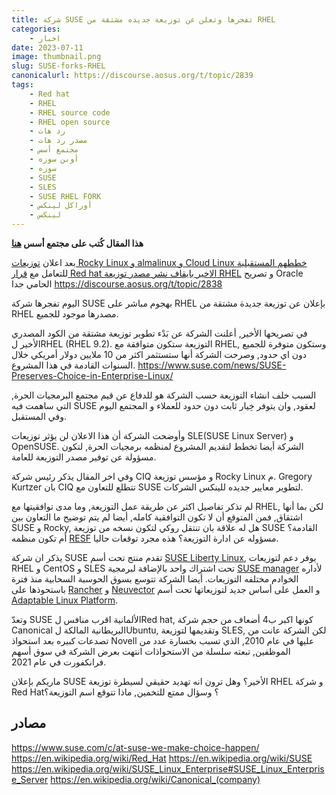 ```yaml
---
title: شركة SUSE تفجرها وتعلن عن توزيعة جديده مشتقة من RHEL
categories: 
    - اخبار
date: 2023-07-11
image: thumbnail.png
slug: SUSE-forks-RHEL
canonicalurl: https://discourse.aosus.org/t/topic/2839
tags:
    - Red hat
    - RHEL
    - RHEL source code
    - RHEL open source
    - رد هات
    - مصدر رد هات
    - مجتمع أسس
    - أوبن سوزه
    - سوزه
    - SUSE
    - SLES
    - SUSE RHEL FORK
    - أوراكل لينكس
    - لينكس
---
```


**هذا المقال كُتب على مجتمع أسس [هنا](https://discourse.aosus.org/t/topic/2839)**

بعد اعلان [توزيعات Rocky Linux و almalinux و Cloud Linux خططهم المستقبلية](https://discourse.aosus.org/t/topic/2832) للتعامل مع [قرار Red hat الاخير بايقاف نشر مصدر توزيعة RHEL](https://discourse.aosus.org/t/topic/2819) و تصريح Oracle الحامي جدا
https://discourse.aosus.org/t/topic/2838

اليوم تفجرها شركة SUSE بهجوم مباشر على RHEL بإعلان عن توزيعة جديدة مشتقة من RHEL مصدرها موجود للجميع.

في تصريحها الأخير, أعلنت الشركة عن بَدْء تطوير توزيعة مشتقة من الكود المصدري الأخير لRHEL (RHEL 9.2).
التوزيعة ستكون متوافقة مع RHEL, وستكون متوفرة للجميع دون اي حدود, وصرحت الشركة أنها ستستثمر اكثر من 10 ملايين دولار أمريكي خلال السنوات القادمة في هذا المشروع.
https://www.suse.com/news/SUSE-Preserves-Choice-in-Enterprise-Linux/

السبب خلف انشاء التوزيعة حسب الشركة هو للدفاع عن قيم مجتمع البرمجيات الحرة, التي ساهمت فيه SUSE لعقود, وان يتوفر خِيار ثابت دون حدود للعملاء و المجتمع اليوم وفي المستقبل.

وأوضحت الشركة أن هذا الاعلان لن يؤثر توزيعات SLE(SUSE Linux Server) و OpenSUSE.
الشركة أيضا تخطط لتقديم المشروع لمنظمه برمجيات الحرة, لتكون مسؤولة عن توفير مصدر التوزيعة للعامة.

وفي اخر المقال يذكر رئيس شركة CIQ و مؤسس توزيعة Rocky Linux م. Gregory Kurtzer بان CIQ تتطلع للتعاون مع SUSE لتطوير معايير جديده للينكس الشركات.

لم تذكر تفاصيل اكثر عن طريقة عمل التوزيعة, وما مدى توافقيتها مع RHEL, لكن بما أنها اشتقاق, فمن المتوقع أن لا تكون التوافقية كامله, أيضا لم يتم توضيح ما التعاون بين SUSE و Rocky, هل له علاقة بان تنتقل روكي لتكون نسخه من توزيعة SUSE القادمة؟ أم تكون منظمه [RESF](https://www.resf.org/) مسؤوله عن ادارة التوزيعة؟ هذه مجرد توقعات حاليا.

يذكر ان شركة SUSE تقدم منتج تحت أسم [SUSE Liberty Linux](https://www.suse.com/products/suse-liberty-linux/), يوفر دعم لتوزيعات RHEL و CentOS و SLES تحت اشتراك واحد بالإضافة لبرمجية [SUSE manager](https://www.suse.com/products/suse-manager/) لأداره الخوادم مختلفه التوزيعات.
أيضا الشركة تتوسع بسوق الحوسبة السحابية منذ فترة باستحوذها على [Rancher](https://www.suse.com/news/suse-completes-rancher-acquisition/) و [Neuvector](https://www.marketscreener.com/quote/stock/SUSE-S-A-122799572/news/SUSE-S-A-SUSE-Acquires-NeuVector-to-Strengthen-Container-Security-36807679/) و العمل على أساس جديد لتوزيعاتها تحت أسم [Adaptable Linux Platform](https://www.suse.com/c/suse-salp-raises-the-bar-on-confidential-computing/).

وتعدّ SUSE الألمانية اقرب منافس لRed hat, كونها اكبر ب4 أضعاف من حجم شركة Canonical البريطانية المالكة لUbuntu, وتقديمها لتوزيعة SLES, لكن الشركة عانت من تصدعات كبيره بعد استحواذ Novell عليها في عام 2010, الذي تسبب بخسارة عدد من الموظفين, تبعته سلسلة من الاستحواذات انتهت بعرض الشركة في سوق أسهم فرانكفورت في عام 2021.


ماريكم بإعلان SUSE الأخير؟ وهل ترون انه تهديد حقيقي لسيطرة توزيعة RHEL و شركة Red Hat؟
وسؤال ممتع للتخمين, ماذا تتوقع اسم التوزيعة؟

## مصادر
https://www.suse.com/c/at-suse-we-make-choice-happen/
https://en.wikipedia.org/wiki/Red_Hat
https://en.wikipedia.org/wiki/SUSE
https://en.wikipedia.org/wiki/SUSE_Linux_Enterprise#SUSE_Linux_Enterprise_Server
https://en.wikipedia.org/wiki/Canonical_(company)